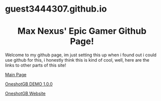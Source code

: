 # guest3444307.github.io
<html>
<body>

<h1 align=center>Max Nexus' Epic Gamer Github Page!</h1>

<p>Welcome to my github page, im just setting this up when i found out i could use github for this, i honestly think this is kind of cool, well, here are the links to other parts of this site!</p>
 <a href="/mainpage.html">Main Page</a>
 
 <a href="/OSGBDEM1.0.0/index.html">OneshotGB DEMO 1.0.0</a> 
 
 <a href="OSGB Website/Concepts/WebsiteCredits.html">OneshotGB Website</a> 
</body>
</html>
